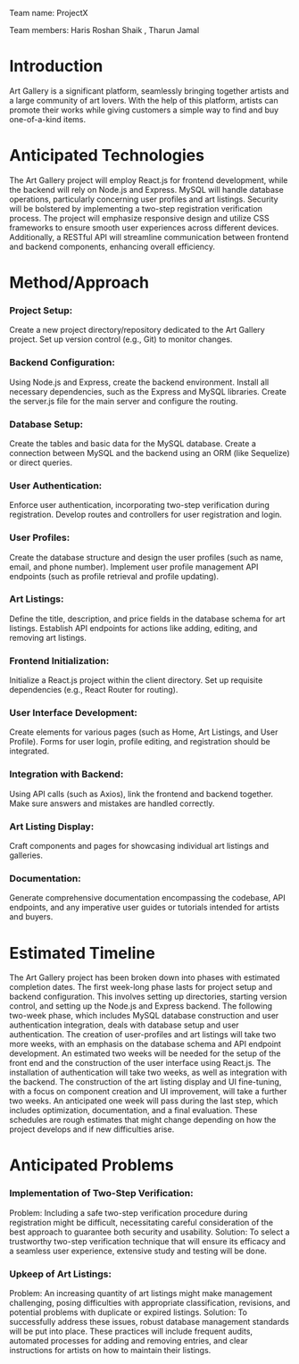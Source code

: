 Team name: ProjectX

Team members: Haris Roshan Shaik , Tharun Jamal

# Introduction

Art Gallery is a significant platform, seamlessly bringing together artists and a large community of art lovers. With the help of this platform, artists can promote their works while giving customers a simple way to find and buy one-of-a-kind items.

# Anticipated Technologies

The Art Gallery project will employ React.js for frontend development, while the backend will rely on Node.js and Express. MySQL will handle database operations, particularly concerning user profiles and art listings. Security will be bolstered by implementing a two-step registration verification process. The project will emphasize responsive design and utilize CSS frameworks to ensure smooth user experiences across different devices. Additionally, a RESTful API will streamline communication between frontend and backend components, enhancing overall efficiency.

# Method/Approach

### Project Setup:

Create a new project directory/repository dedicated to the Art Gallery project. Set up version control (e.g., Git) to monitor changes.

### Backend Configuration:

Using Node.js and Express, create the backend environment. Install all necessary dependencies, such as the Express and MySQL libraries. Create the server.js file for the main server and configure the routing.

### Database Setup:

Create the tables and basic data for the MySQL database. Create a connection between MySQL and the backend using an ORM (like Sequelize) or direct queries.

### User Authentication:

Enforce user authentication, incorporating two-step verification during registration. Develop routes and controllers for user registration and login.

### User Profiles:

Create the database structure and design the user profiles (such as name, email, and phone number). Implement user profile management API endpoints (such as profile retrieval and profile updating).

### Art Listings:

Define the title, description, and price fields in the database schema for art listings. Establish API endpoints for actions like adding, editing, and removing art listings.

### Frontend Initialization:

Initialize a React.js project within the client directory. Set up requisite dependencies (e.g., React Router for routing).

### User Interface Development:

Create elements for various pages (such as Home, Art Listings, and User Profile). Forms for user login, profile editing, and registration should be integrated.

### Integration with Backend:

Using API calls (such as Axios), link the frontend and backend together. Make sure answers and mistakes are handled correctly.

### Art Listing Display:

Craft components and pages for showcasing individual art listings and galleries.

### Documentation:

Generate comprehensive documentation encompassing the codebase, API endpoints, and any imperative user guides or tutorials intended for artists and buyers.

# Estimated Timeline

The Art Gallery project has been broken down into phases with estimated completion dates. The first week-long phase lasts for project setup and backend configuration. This involves setting up directories, starting version control, and setting up the Node.js and Express backend. The following two-week phase, which includes MySQL database construction and user authentication integration, deals with database setup and user authentication. The creation of user-profiles and art listings will take two more weeks, with an emphasis on the database schema and API endpoint development. An estimated two weeks will be needed for the setup of the front end and the construction of the user interface using React.js. The installation of authentication will take two weeks, as well as integration with the backend. The construction of the art listing display and UI fine-tuning, with a focus on component creation and UI improvement, will take a further two weeks. An anticipated one week will pass during the last step, which includes optimization, documentation, and a final evaluation. These schedules are rough estimates that might change depending on how the project develops and if new difficulties arise.

# Anticipated Problems

### Implementation of Two-Step Verification:
Problem: Including a safe two-step verification procedure during registration might be difficult, necessitating careful consideration of the best approach to guarantee both security and usability.
Solution: To select a trustworthy two-step verification technique that will ensure its efficacy and a seamless user experience, extensive study and testing will be done.

### Upkeep of Art Listings:
Problem: An increasing quantity of art listings might make management challenging, posing difficulties with appropriate classification, revisions, and potential problems with duplicate or expired listings.
Solution: To successfully address these issues, robust database management standards will be put into place. These practices will include frequent audits, automated processes for adding and removing entries, and clear instructions for artists on how to maintain their listings.

